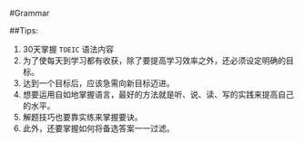 #Grammar

##Tips:

1. 30天掌握 `TOEIC` 语法内容
2. 为了使每天到学习都有收获，除了要提高学习效率之外，还必须设定明确的目标。
3. 达到一个目标后，应该急需向新目标迈进。
4. 想要运用自如地掌握语言，最好的方法就是听、说、读、写的实践来提高自己的水平。
5. 解题技巧也要靠实练来掌握要诀。
6. 此外，还要掌握如何将备选答案一一过滤。
